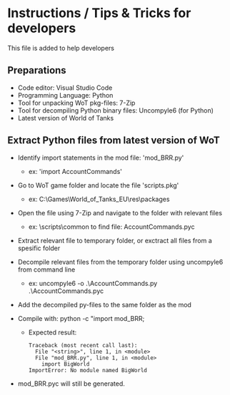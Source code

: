 # Instructions / Tips & Tricks for developers 
This file is added to help developers

## Preparations
* Code editor: Visual Studio Code
* Programming Language: Python
* Tool for unpacking WoT pkg-files: 7-Zip
* Tool for decompiling Python binary files: Uncompyle6 (for Python)
* Latest version of World of Tanks

## Extract Python files from latest version of WoT 
* Identify import statements in the mod file: 'mod_BRR.py'
  * ex: 'import AccountCommands'
* Go to WoT game folder and locate the file 'scripts.pkg' 
  * ex: C:\Games\World_of_Tanks_EU\res\packages
* Open the file using 7-Zip and navigate to the folder with relevant files
  * ex: \scripts\common to find file: AccountCommands.pyc
* Extract relevant file to temporary folder, or exctract all files from a spesific folder
* Decompile relevant files from the temporary folder using uncompyle6 from command line
  * ex: uncompyle6 -o .\AccountCommands.py .\AccountCommands.pyc
* Add the decompiled py-files to the same folder as the mod
* Compile with: python -c "import mod_BRR;

  * Expected result:
    ```
    Traceback (most recent call last):
      File "<string>", line 1, in <module>
      File "mod_BRR.py", line 1, in <module>
        import BigWorld
    ImportError: No module named BigWorld
* mod_BRR.pyc will still be generated.
